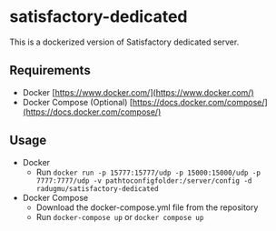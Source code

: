 # satisfactory-dedicated

This is a dockerized version of Satisfactory dedicated server.

## Requirements

- Docker [https://www.docker.com/](https://www.docker.com/)
- Docker Compose (Optional) [https://docs.docker.com/compose/](https://docs.docker.com/compose/)

## Usage

- Docker
  - Run
    `docker run -p 15777:15777/udp -p 15000:15000/udp -p 7777:7777/udp -v pathtoconfigfolder:/server/config -d radugmu/satisfactory-dedicated`
- Docker Compose
  - Download the docker-compose.yml file from the repository
  - Run `docker-compose up` or `docker compose up`
